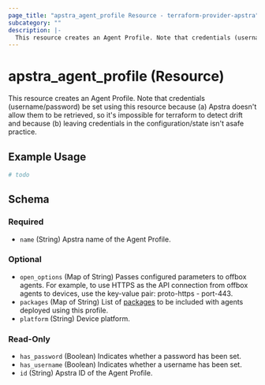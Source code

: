 ```yaml
---
page_title: "apstra_agent_profile Resource - terraform-provider-apstra"
subcategory: ""
description: |-
  This resource creates an Agent Profile. Note that credentials (username/password) be set using this resource because (a) Apstra doesn't allow them to be retrieved, so it's impossible for terraform to detect drift and because (b) leaving credentials in the configuration/state isn't asafe practice.
---
```


# apstra_agent_profile (Resource)

This resource creates an Agent Profile. Note that credentials (username/password) be set using this resource because (a) Apstra doesn't allow them to be retrieved, so it's impossible for terraform to detect drift and because (b) leaving credentials in the configuration/state isn't asafe practice.

## Example Usage

```terraform
# todo
```

<!-- schema generated by tfplugindocs -->
## Schema

### Required

- `name` (String) Apstra name of the Agent Profile.

### Optional

- `open_options` (Map of String) Passes configured parameters to offbox agents. For example, to use HTTPS as the API connection from offbox agents to devices, use the key-value pair: proto-https - port-443.
- `packages` (Map of String) List of [packages](https://www.juniper.net/documentation/us/en/software/apstra4.1/apstra-user-guide/topics/topic-map/packages.html) to be included with agents deployed using this profile.
- `platform` (String) Device platform.

### Read-Only

- `has_password` (Boolean) Indicates whether a password has been set.
- `has_username` (Boolean) Indicates whether a username has been set.
- `id` (String) Apstra ID of the Agent Profile.
